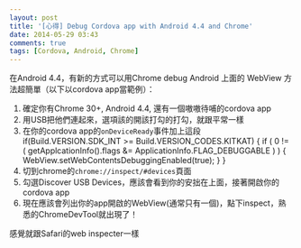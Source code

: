 ```yaml
---
layout: post
title: '[心得] Debug Cordova app with Android 4.4 and Chrome'
date: 2014-05-29 03:43
comments: true
tags: [Cordova, Android, Chrome]
---
```

在Android 4.4，有新的方式可以用Chrome debug Android 上面的 WebView
方法超簡單（以下以cordova app當範例）：
1. 確定你有Chrome 30+, Android 4.4, 還有一個嗷嗷待哺的cordova app
2. 用USB把他們連起來，選項該的開該打勾的打勾，就跟平常一樣
3. 在你的cordova app的`onDeviceReady`事件加上這段
        if(Build.VERSION.SDK_INT >= Build.VERSION_CODES.KITKAT) {
            if ( 0 != ( getApplcationInfo().flags &= ApplicationInfo.FLAG_DEBUGGABLE ) ) {
                WebView.setWebContentsDebuggingEnabled(true);
            }
        }
4. 切到chrome的`chrome://inspect/#devices`頁面
5. 勾選Discover USB Devices，應該會看到你的安拙在上面，接著開啟你的cordova app
6. 現在應該會列出你的app開啟的WebView(通常只有一個)，點下inspect，熟悉的ChromeDevTool就出現了！
    
感覺就跟Safari的web inspecter一樣
 
